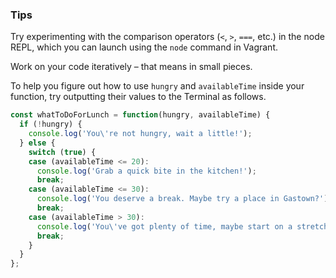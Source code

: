 ### Tips

Try experimenting with the comparison operators (`<`, `>`, `===`, etc.) in the node REPL, which you can launch using the `node` command in Vagrant.

Work on your code iteratively – that means in small pieces. 

To help you figure out how to use `hungry` and `availableTime` inside your function, try outputting their values to the Terminal as follows.

```javascript
const whatToDoForLunch = function(hungry, availableTime) {
  if (!hungry) {
    console.log('You\'re not hungry, wait a little!');
  } else {
    switch (true) {
    case (availableTime <= 20):
      console.log('Grab a quick bite in the kitchen!');
      break;
    case (availableTime <= 30):
      console.log('You deserve a break. Maybe try a place in Gastown?');
      break;
    case (availableTime > 30):
      console.log('You\'ve got plenty of time, maybe start on a stretch exercise? Its bootcamp after all.');
      break;
    }
  }
};
```


